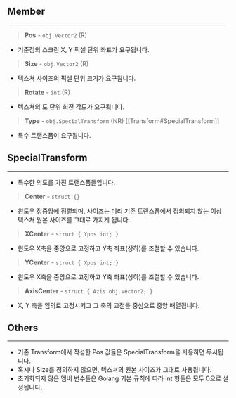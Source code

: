 ## Member
- - -
> **Pos** - `obj.Vector2` (R)
- 기준점의 스크린 X, Y 픽셀 단위 좌표가 요구됩니다.

> **Size** - `obj.Vector2` (R)
- 텍스쳐 사이즈의 픽셀 단위 크기가 요구됩니다.

> **Rotate** - `int` (R)
- 텍스쳐의 도 단위 회전 각도가 요구됩니다.

> **Type** - `obj.SpecialTransform` (NR) [[Transform#SpecialTransform]]
- 특수 트랜스폼이 요구됩니다. 

## SpecialTransform
- - -
- 특수한 의도를 가진 트랜스폼들입니다.

> **Center** - `struct {}`
- 윈도우 정중앙에 정렬되며, 사이즈는 미리 기존 트랜스폼에서 정의되지 않는 이상 텍스쳐 원본 사이즈를 그대로 가지게 됩니다.

> **XCenter** - `struct { Ypos int; }` 
- 윈도우 X축을 중앙으로 고정하고 Y축 좌표(상하)를 조절할 수 있습니다.

> **YCenter** - `struct { Xpos int; }` 
- 윈도우 X축을 중앙으로 고정하고 Y축 좌표(상하)를 조절할 수 있습니다.

>   **AxisCenter** - `struct { Azis obj.Vector2; }`
- X, Y 축을 임의로 고정시키고 그 축의 교점을 중심으로 중앙 배열됩니다.

## Others
- - -
- 기존 Transform에서 작성한 Pos 값들은 SpecialTransform을 사용하면 무시됩니다.
- 혹시나 Size를 정의하지 않으면, 텍스쳐의 원본 사이즈가 그대로 사용됩니다.
- 초기화되지 않은 멤버 변수들은 Golang 기본 규칙에 따라 int 형들은 모두 0으로 설정됩니다.